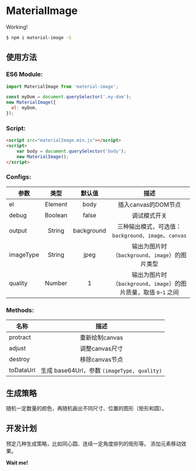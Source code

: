 # MaterialImage
Working!

```bash
$ npm i material-image -S
```

## 使用方法

### ES6 Module:
``` javascript
import MaterialImage from 'material-image';

const myDom = document.querySelector('.my-dom');
new MaterialImage({
  el: myDom,
});
```

### Script:
``` html
<script src="materialImage.min.js"></script>
<script>
    var body = document.querySelector('body');
    new MaterialImage();
</script>
```

### Configs:
| 参数           | 类型          | 默认值   | 描述               |
| ------------- |:-------------:|:-------:| :------------------:|
| el            | Element       | body    | 插入canvas的DOM节点 |
| debug         | Boolean       | false   | 调试模式开关        |
| output        | String        | background | 三种输出模式，可选值：`background`、`image`、`canvas` |
| imageType     | String       | jpeg   | 输出为图片时（`background`、`image`）的图片类型   |
| quality       | Number       | 1      | 输出为图片时（`background`、`image`）的图片质量，取值 `0~1` 之间 |

### Methods:
| 名称           | 描述           |
| ------------- |:--------------:|
| protract      | 重新绘制canvas  |
| adjust        | 调整canvas尺寸  |
| destroy       | 移除canvas节点  |
| toDataUrl     | 生成 base64Url，参数 `(imageType, quality)` |

## 生成策略

随机一定数量的颜色，再随机画出不同尺寸、位置的图形（矩形和圆）。

## 开发计划

预定几种生成策略，比如同心圆、连续一定角度排列的矩形等。
添加元素移动效果。

**Wait me!**
